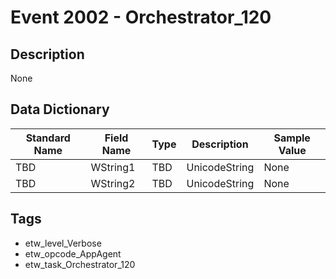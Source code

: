 # Event 2002 - Orchestrator_120

## Description
None

## Data Dictionary
|Standard Name|Field Name|Type|Description|Sample Value|
|---|---|---|---|---|
|TBD|WString1|TBD|UnicodeString|None|None|
|TBD|WString2|TBD|UnicodeString|None|None|

## Tags
* etw_level_Verbose
* etw_opcode_AppAgent
* etw_task_Orchestrator_120